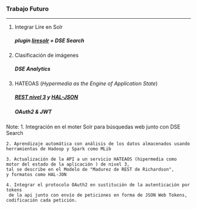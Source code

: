 ### Trabajo Futuro
----------------
1. Integrar Lire en Solr
    ##### plugin [liresolr](https://bitbucket.org/dermotte/liresolr) + DSE Search
2. Clasificación de imágenes<!-- .element: class="fragment" data-fragment-index="1" -->
    ##### DSE Analytics<!-- .element: class="fragment" data-fragment-index="1" -->
3. HATEOAS<!-- .element: class="fragment" data-fragment-index="2" --> (*Hypermedia as the Engine of Application State*)<!-- .element: class="fragment" data-fragment-index="2" -->
    ##### [REST nivel 3](http://martinfowler.com/articles/richardsonMaturityModel.html) y [HAL-JSON](http://stateless.co/hal_specification.html)<!-- .element: class="fragment" data-fragment-index="2" -->
    ##### OAuth2 & JWT<!-- .element: class="fragment" data-fragment-index="2" -->

Note:
    1. Integración en el moter Solr para búsquedas web junto con DSE Search

    2. Aprendizaje automática con análisis de los datos almacenados usando herramientas de Hadoop y Spark como MLib

    3. Actualización de la API a un servicio HATEAOS (hipermedia como motor del estado de la aplicación ) de nivel 3,
    tal se describe en el Modelo de "Madurez de REST de Richardson",
    y formatos como HAL-JON

    4. Integrar el protocolo OAuth2 en sustitución de la autenticación por tokens
     de la api junto con envío de peticiones en forma de JSON Web Tokens, codificación cada petición.
